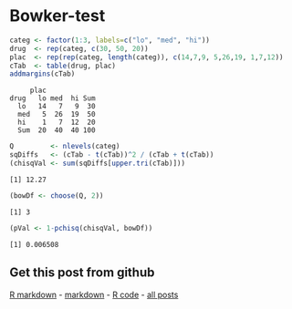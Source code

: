 Bowker-test
=========================


```r
categ <- factor(1:3, labels=c("lo", "med", "hi"))
drug  <- rep(categ, c(30, 50, 20))
plac  <- rep(rep(categ, length(categ)), c(14,7,9, 5,26,19, 1,7,12))
cTab  <- table(drug, plac)
addmargins(cTab)
```

```
     plac
drug   lo med  hi Sum
  lo   14   7   9  30
  med   5  26  19  50
  hi    1   7  12  20
  Sum  20  40  40 100
```



```r
Q         <- nlevels(categ)
sqDiffs   <- (cTab - t(cTab))^2 / (cTab + t(cTab))
(chisqVal <- sum(sqDiffs[upper.tri(cTab)]))
```

```
[1] 12.27
```

```r
(bowDf <- choose(Q, 2))
```

```
[1] 3
```

```r
(pVal <- 1-pchisq(chisqVal, bowDf))
```

```
[1] 0.006508
```


Get this post from github
----------------------------------------------

[R markdown](https://github.com/dwoll/RExRepos/raw/master/Rmd/npBowker.Rmd) - [markdown](https://github.com/dwoll/RExRepos/raw/master/md/npBowker.md) - [R code](https://github.com/dwoll/RExRepos/raw/master/R/npBowker.R) - [all posts](https://github.com/dwoll/RExRepos)
